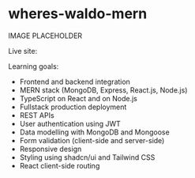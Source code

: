 # wheres-waldo-mern

IMAGE PLACEHOLDER

Live site:

Learning goals:

- Frontend and backend integration
- MERN stack (MongoDB, Express, React.js, Node.js)
- TypeScript on React and on Node.js
- Fullstack production deployment
- REST APIs
- User authentication using JWT
- Data modelling with MongoDB and Mongoose
- Form validation (client-side and server-side)
- Responsive design
- Styling using shadcn/ui and Tailwind CSS
- React client-side routing
